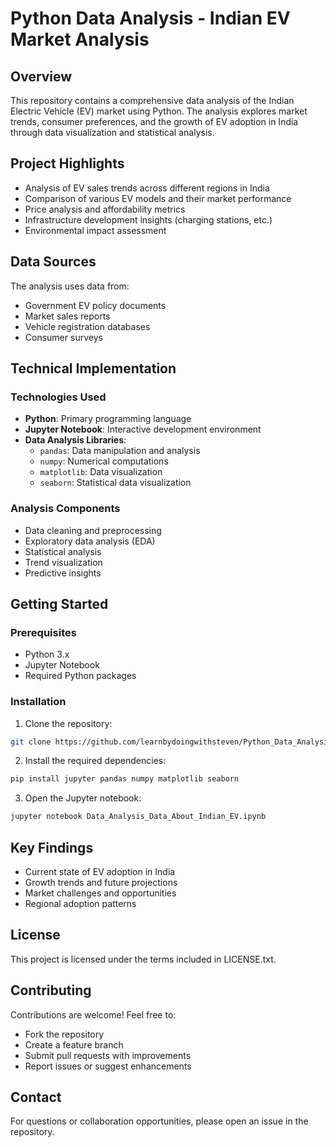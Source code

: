 # Python Data Analysis - Indian EV Market Analysis

## Overview
This repository contains a comprehensive data analysis of the Indian Electric Vehicle (EV) market using Python. The analysis explores market trends, consumer preferences, and the growth of EV adoption in India through data visualization and statistical analysis.

## Project Highlights
- Analysis of EV sales trends across different regions in India
- Comparison of various EV models and their market performance
- Price analysis and affordability metrics
- Infrastructure development insights (charging stations, etc.)
- Environmental impact assessment

## Data Sources
The analysis uses data from:
- Government EV policy documents
- Market sales reports
- Vehicle registration databases
- Consumer surveys

## Technical Implementation
### Technologies Used
- **Python**: Primary programming language
- **Jupyter Notebook**: Interactive development environment
- **Data Analysis Libraries**:
  - `pandas`: Data manipulation and analysis
  - `numpy`: Numerical computations
  - `matplotlib`: Data visualization
  - `seaborn`: Statistical data visualization

### Analysis Components
- Data cleaning and preprocessing
- Exploratory data analysis (EDA)
- Statistical analysis
- Trend visualization
- Predictive insights

## Getting Started

### Prerequisites
- Python 3.x
- Jupyter Notebook
- Required Python packages

### Installation
1. Clone the repository:
```bash
git clone https://github.com/learnbydoingwithsteven/Python_Data_Analysis.git
```

2. Install the required dependencies:
```bash
pip install jupyter pandas numpy matplotlib seaborn
```

3. Open the Jupyter notebook:
```bash
jupyter notebook Data_Analysis_Data_About_Indian_EV.ipynb
```

## Key Findings
- Current state of EV adoption in India
- Growth trends and future projections
- Market challenges and opportunities
- Regional adoption patterns

## License
This project is licensed under the terms included in LICENSE.txt.

## Contributing
Contributions are welcome! Feel free to:
- Fork the repository
- Create a feature branch
- Submit pull requests with improvements
- Report issues or suggest enhancements

## Contact
For questions or collaboration opportunities, please open an issue in the repository.
